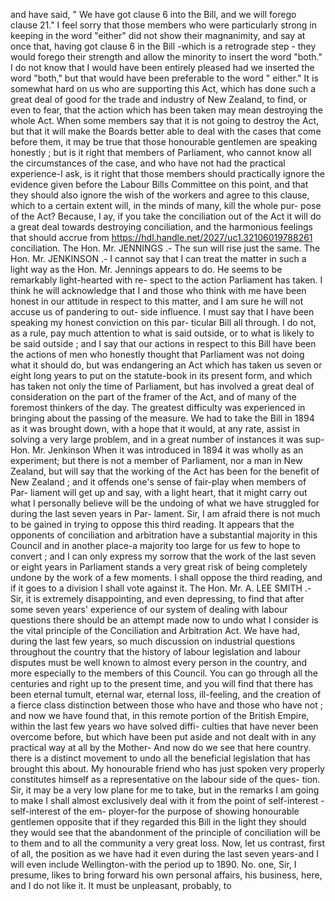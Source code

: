 and have said, " We have got clause 6 into the Bill, and we will forego clause 21." I feel sorry that those members who were particularly strong in keeping in the word "either" did not show their magnanimity, and say at once that, having got clause 6 in the Bill -which is a retrograde step - they would forego their strength and allow the minority to insert the word "both." I do not know that I would have been entirely pleased had we inserted the word "both," but that would have been preferable to the word " either." It is somewhat hard on us who are supporting this Act, which has done such a great deal of good for the trade and industry of New Zealand, to find, or even to fear, that the action which has been taken may mean destroying the whole Act. When some members say that it is not going to destroy the Act, but that it will make the Boards better able to deal with the cases that come before them, it may be true that those honourable gentlemen are speaking honestly ; but is it right that members of Parliament, who cannot know all the circumstances of the case, and who have not had the practical experience-I ask, is it right that those members should practically ignore the evidence given before the Labour Bills Committee on this point, and that they should also ignore the wish of the workers and agree to this clause, which to a certain extent will, in the minds of many, kill the whole pur- pose of the Act? Because, I ay, if you take the conciliation out of the Act it will do a great deal towards destroying conciliation, and the harmonious feelings that should accrue from https://hdl.handle.net/2027/uc1.32106019788261 conciliation. The Hon. Mr. JENNINGS .- The sun will rise just the same. The Hon. Mr. JENKINSON .- I cannot say that I can treat the matter in such a light way as the Hon. Mr. Jennings appears to do. He seems to be remarkably light-hearted with re- spect to the action Parliament has taken. I think he will acknowledge that I and those who think with me have been honest in our attitude in respect to this matter, and I am sure he will not accuse us of pandering to out- side influence. I must say that I have been speaking my honest conviction on this par- ticular Bill all through. I do not, as a rule, pay much attention to what is said outside, or to what is likely to be said outside ; and I say that our actions in respect to this Bill have been the actions of men who honestly thought that Parliament was not doing what it should do, but was endangering an Act which has taken us seven or eight long years to put on the statute-book in its present form, and which has taken not only the time of Parliament, but has involved a great deal of consideration on the part of the framer of the Act, and of many of the foremost thinkers of the day. The greatest difficulty was experienced in bringing about the passing of the measure. We had to take the Bill in 1894 as it was brought down, with a hope that it would, at any rate, assist in solving a very large problem, and in a great number of instances it was sup- Hon. Mr. Jenkinson When it was introduced in 1894 it was wholly as an experiment; but there is not a member of Parliament, nor a man in New Zealand, but will say that the working of the Act has been for the benefit of New Zealand ; and it offends one's sense of fair-play when members of Par- liament will get up and say, with a light heart, that it might carry out what I personally believe will be the undoing of what we have struggled for during the last seven years in Par- lament. Sir, I am afraid there is not much to be gained in trying to oppose this third reading. It appears that the opponents of conciliation and arbitration have a substantial majority in this Council and in another place-a majority too large for us few to hope to convert ; and I can only express my sorrow that the work of the last seven or eight years in Parliament stands a very great risk of being completely undone by the work of a few moments. I shall oppose the third reading, and if it goes to a division I shall vote against it. The Hon. Mr. A. LEE SMITH .- Sir, it is extremely disappointing, and even depressing, to find that after some seven years' experience of our system of dealing with labour questions there should be an attempt made now to undo what I consider is the vital principle of the Conciliation and Arbitration Act. We have had, during the last few years, so much discussion on industrial questions throughout the country that the history of labour legislation and labour disputes must be well known to almost every person in the country, and more especially to the members of this Council. You can go through all the centuries and right up to the present time, and you will find that there has been eternal tumult, eternal war, eternal loss, ill-feeling, and the creation of a fierce class distinction between those who have and those who have not ; and now we have found that, in this remote portion of the British Empire, within the last few years wo have solved diffi- culties that have never been overcome before, but which have been put aside and not dealt with in any practical way at all by the Mother- And now do we see that here country. there is a distinct movement to undo all the beneficial legislation that has brought this about. My honourable friend who has just spoken very properly constitutes himself as a representative on the labour side of the ques- tion. Sir, it may be a very low plane for me to take, but in the remarks I am going to make I shall almost exclusively deal with it from the point of self-interest -self-interest of the em- ployer-for the purpose of showing honourable gentlemen opposite that if they regarded this Bill in the light they should they would see that the abandonment of the principle of conciliation will be to them and to all the community a very great loss. Now, let us contrast, first of all, the position as we have had it even during the last seven years-and I will even include Wellington-with the period up to 1890. No. one, Sir, I presume, likes to bring forward his own personal affairs, his business, here, and I do not like it. It must be unpleasant, probably, to 